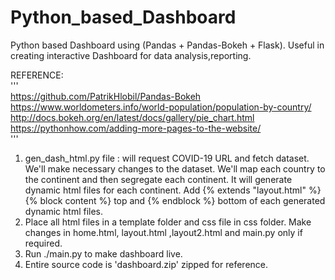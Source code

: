 # Python_based_Dashboard
Python based Dashboard using (Pandas + Pandas-Bokeh + Flask). Useful in creating interactive Dashboard for data analysis,reporting. <br>

REFERENCE:<br>
'''<br>
https://github.com/PatrikHlobil/Pandas-Bokeh<br>
https://www.worldometers.info/world-population/population-by-country/<br>
http://docs.bokeh.org/en/latest/docs/gallery/pie_chart.html<br>
https://pythonhow.com/adding-more-pages-to-the-website/<br>
'''<br>

1) gen_dash_html.py file : will request COVID-19 URL and fetch dataset. We'll make necessary changes to the dataset. We'll map each country to the continent and then segregate each continent. It will generate dynamic html files for each continent. Add {% extends "layout.html" %}
{% block content %} top and {% endblock %} bottom of each generated dynamic html files. 
2) Place all html files in a template folder and css file in css folder. Make changes in home.html, layout.html ,layout2.html and main.py only if required. <br>
3) Run ./main.py to make dashboard live.<br>
4) Entire source code is 'dashboard.zip' zipped for reference.
